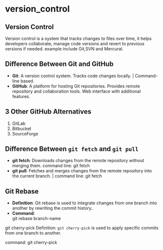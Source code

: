 # version_control
## Version Control  

Version control is a system that tracks changes to files over time, it helps developers collaborate, manage code versions and revert to previous versions if needed. example include Git,SVN and Mercural.  

## Difference Between Git and GitHub  

- **Git**: A version control system.
Tracks code changes locally. | Command-line based. 
- **GitHub**: A platform for hosting Git repositories. Provides remote repository and collaboration tools. Web interface with additional features.  

## 3 Other GitHub Alternatives  
1. GitLab  
2. Bitbucket  
3. SourceForge  

## Difference Between `git fetch` and `git pull`  
- **git fetch**: Downloads changes from the remote repository without merging them. command line: git fetch  
- **git pull**: Fetches and merges changes from the remote repository into the current branch. | command line: git fetch 

## Git Rebase  
- **Definition**: Git rebase is used to integrate changes from one branch into another by rewriting the commit history..  
- **Command**:  
  git rebase branch-name

git cherry-pick
Definition: `git cherry-pick` is used to apply specific commits from one branch to another.


command: git cherry-pick <commit-hash>
